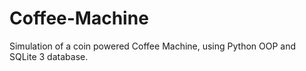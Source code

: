 # Coffee-Machine
Simulation of a coin powered Coffee Machine, using Python OOP and SQLite 3 database.
